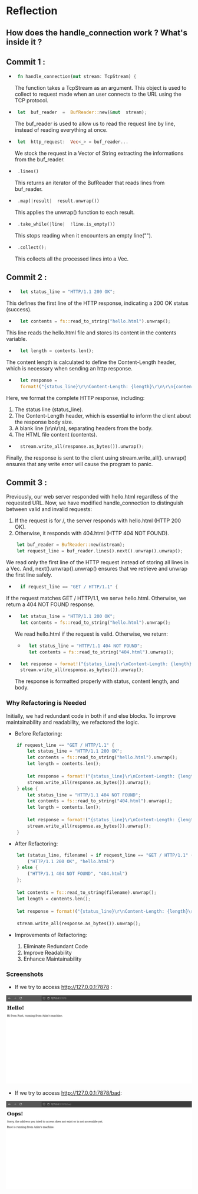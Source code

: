 
# Reflection 

## How does the handle_connection work ? What's inside it ?
  
  ## Commit 1 :
 - ```rust
    fn handle_connection(mut stream: TcpStream) {
	```
	The function takes a TcpStream as an argument. This object is used to collect to request made when an user connects to the URL using the TCP protocol.

 - ```rust
    let  buf_reader  =  BufReader::new(&mut  stream);
	```
	The buf_reader is used to allow us to read the request line by line, instead of reading everything at once. 

 - ```rust
    let  http_request:  Vec<_> = buf_reader...
	```
	We stock the request in a Vector of String extracting the informations from the buf_reader.

 - ```rust
    .lines()
	```
	This returns an iterator of the BufReader that reads lines from buf_reader.

 - ```rust
    .map(|result|  result.unwrap())
	```
	This applies the unwrap() function to each result.

 - ```rust
    .take_while(|line|  !line.is_empty())
	```
	This stops reading when it encounters an empty line(""). 

 - ```rust
	.collect();
	```
	This collects all the processed lines into a Vec<String>.
	
## Commit 2 :

- ```rust
	let status_line = "HTTP/1.1 200 OK";
	```
This defines the first line of the HTTP response, indicating a 200 OK status (success).

- ```rust
	let contents = fs::read_to_string("hello.html").unwrap();
	```
This line reads the hello.html file and stores its content in the contents variable.

- ```rust
	let length = contents.len();
	```
The content length is calculated to define the Content-Length header, which is necessary when sending an http response.

- ```rust
	let response =
    format!("{status_line}\r\nContent-Length: {length}\r\n\r\n{contents}");
	```
Here, we format the complete HTTP response, including:
1. The status line (status_line).
2. The Content-Length header, which is essential to inform the client about the response body size.
3. A blank line (\r\n\r\n), separating headers from the body.
4. The HTML file content (contents).

- ```rust
	stream.write_all(response.as_bytes()).unwrap();
	```
Finally, the response is sent to the client using stream.write_all().
unwrap() ensures that any write error will cause the program to panic.



## Commit 3 :

Previously, our web server responded with hello.html regardless of the requested URL. Now, we have modified handle_connection to distinguish between valid and invalid requests:
1. If the request is for /, the server responds with hello.html (HTTP 200 OK).
2. Otherwise, it responds with 404.html (HTTP 404 NOT FOUND).

```rust
	let buf_reader = BufReader::new(&stream);
	let request_line = buf_reader.lines().next().unwrap().unwrap();
```
We read only the first line of the HTTP request instead of storing all lines in a Vec<String>. And, next().unwrap().unwrap() ensures that we retrieve and unwrap the first line safely.

- ```rust
	if request_line == "GET / HTTP/1.1" {
  ```
If the request matches GET / HTTP/1.1, we serve hello.html. Otherwise, we return a 404 NOT FOUND response.

- ```rust
	let status_line = "HTTP/1.1 200 OK";
	let contents = fs::read_to_string("hello.html").unwrap();
	```
	We read hello.html if the request is valid. Otherwise, we return:

	- ```rust
		let status_line = "HTTP/1.1 404 NOT FOUND";
		let contents = fs::read_to_string("404.html").unwrap();
		```
- ```rust
	let response = format!("{status_line}\r\nContent-Length: {length}\r\n\r\n{contents}");
	stream.write_all(response.as_bytes()).unwrap();
	```
	The response is formatted properly with status, content length, and body.


### Why Refactoring is Needed

Initially, we had redundant code in both if and else blocks. To improve maintainability and readability, we refactored the logic.

- Before Refactoring: 

```rust
	if request_line == "GET / HTTP/1.1" {
		let status_line = "HTTP/1.1 200 OK";
		let contents = fs::read_to_string("hello.html").unwrap();
		let length = contents.len();
		
		let response = format!("{status_line}\r\nContent-Length: {length}\r\n\r\n{contents}");
		stream.write_all(response.as_bytes()).unwrap();
	} else {
		let status_line = "HTTP/1.1 404 NOT FOUND";
		let contents = fs::read_to_string("404.html").unwrap();
		let length = contents.len();
		
		let response = format!("{status_line}\r\nContent-Length: {length}\r\n\r\n{contents}");
		stream.write_all(response.as_bytes()).unwrap();
	}
```

- After Refactoring: 

```rust
	let (status_line, filename) = if request_line == "GET / HTTP/1.1" {
    	("HTTP/1.1 200 OK", "hello.html")
	} else {
    	("HTTP/1.1 404 NOT FOUND", "404.html")
	};

	let contents = fs::read_to_string(filename).unwrap();
	let length = contents.len();

	let response = format!("{status_line}\r\nContent-Length: {length}\r\n\r\n{contents}");

	stream.write_all(response.as_bytes()).unwrap();
```

- Improvements of Refactoring:

	1. Eliminate Redundant Code
	2. Improve Readability
	3. Enhance Maintainability


### Screenshots

- If we try to access http://127.0.0.1:7878 :

![Hello page](screenshots/[3]hello.png)

- If we try to access http://127.0.0.1:7878/bad:

![404 Error Page](screenshots/[3]404-error.png)




	
